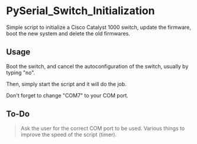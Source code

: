 # PySerial_Switch_Initialization

Simple script to initialize a Cisco Catalyst 1000 switch, update the firmware, boot the new system and delete the old firmwares.

## Usage

Boot the switch, and cancel the autoconfiguration of the switch, usually by typing "no".

Then, simply start the script and it will do the job.

Don't forget to change "COM7" to your COM port.

## To-Do

> Ask the user for the correct COM port to be used.
> Various things to improve the speed of the script (timer).
